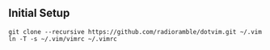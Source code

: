 ## Initial Setup

`git clone --recursive https://github.com/radioramble/dotvim.git ~/.vim`
`ln -T -s ~/.vim/vimrc ~/.vimrc`
